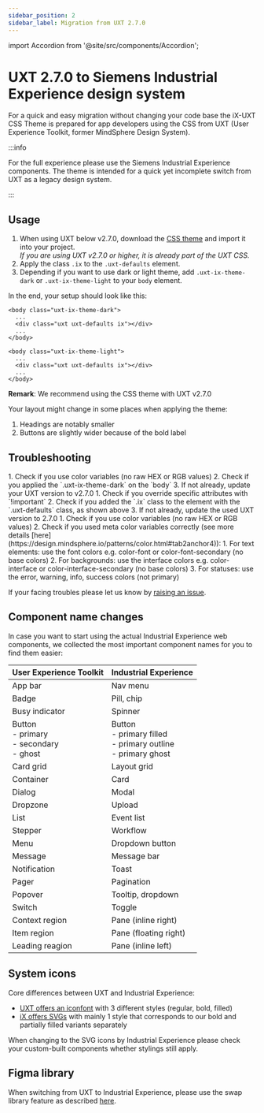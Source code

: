 ```yaml
---
sidebar_position: 2
sidebar_label: Migration from UXT 2.7.0
---
```


import Accordion from '@site/src/components/Accordion';

# UXT 2.7.0 to Siemens Industrial Experience design system

For a quick and easy migration without changing your code base the iX-UXT CSS Theme is prepared for app developers using the CSS from UXT (User Experience Toolkit, former MindSphere Design System).

:::info

For the full experience please use the Siemens Industrial Experience components. The theme is intended for a quick yet incomplete switch from UXT as a legacy design system. 

:::

## Usage
1. When using UXT below v2.7.0, download the <a href="uxt-ix-css.css" target="_blank">CSS theme</a> and import it into your project.  
   _If you are using UXT v2.7.0 or higher, it is already part of the UXT CSS._
2. Apply the class `.ix` to the `.uxt-defaults` element.
3. Depending if you want to use dark or light theme, add `.uxt-ix-theme-dark` or `.uxt-ix-theme-light` to your `body` element.

In the end, your setup should look like this:

```
<body class="uxt-ix-theme-dark">
  ...
  <div class="uxt uxt-defaults ix"></div>
  ...
</body>
```

```
<body class="uxt-ix-theme-light">
  ...
  <div class="uxt uxt-defaults ix"></div>
  ...
</body>
```

**Remark**: We recommend using the CSS theme with UXT v2.7.0

Your layout might change in some places when applying the theme:
1. Headings are notably smaller
2. Buttons are slightly wider because of the bold label

## Troubleshooting

<Accordion title="I don’t see the right colors." id="colors">
1. Check if you use color variables (no raw HEX or RGB values)
2. Check if you applied the `.uxt-ix-theme-dark` on the `body`
3. If not already, update your UXT version to v2.7.0
</Accordion>

<Accordion title="My custom component doesn’t look right." id="custom-comoponents">
1. Check if you override specific attributes with `!important`
2. Check if you added the `.ix` class to the element with the `.uxt-defaults` class, as shown above
3. If not already, update the used UXT version to 2.7.0
</Accordion>

<Accordion title="The colors don’t look right in both themes." id="colors-dark">
1. Check if you use color variables (no raw HEX or RGB values)
2. Check if you used meta color variables correctly (see more details [here](https://design.mindsphere.io/patterns/color.html#tab2anchor4)):
	1. For text elements: use the font colors e.g. color-font or color-font-secondary (no base colors)
	2. For backgrounds: use the interface colors e.g. color-interface or color-interface-secondary (no base colors)
	3. For statuses: use the error, warning, info, success colors (not primary)
</Accordion>

If your facing troubles please let us know by [raising an issue](https://github.com/siemens/ix/issues).

## Component name changes
In case you want to start using the actual Industrial Experience web components, we collected the most important component names for you to find them easier:

| **User Experience Toolkit**                   | **Industrial Experience**                                          |
| --------------------------------------------- | ------------------------------------------------------------------ |
| App bar                                       | Nav menu                                                           |
| Badge                                         | Pill, chip                                                         |
| Busy indicator                                | Spinner                                                            |
| Button<br/>- primary<br/>- secondary<br/>- ghost | Button<br/>- primary filled<br/>- primary outline<br/>- primary ghost |
| Card grid                                     | Layout grid                                                        |
| Container                                     | Card                                                               |
| Dialog                                        | Modal                                                              |
| Dropzone                                      | Upload                                                             |
| List                                          | Event list                                                         |
| Stepper                                       | Workflow                                                           |
| Menu                                          | Dropdown button                                                    |
| Message                                       | Message bar                                                        |
| Notification                                  | Toast                                                              |
| Pager                                         | Pagination                                                         |
| Popover                                       | Tooltip, dropdown                                                  |
| Switch                                        | Toggle                                                             |
| Context region                                | Pane (inline right)                                                |
| Item region                                   | Pane (floating right)                                              |
| Leading reagion                               | Pane (inline left)                                                 |

## System icons

Core differences between UXT and Industrial Experience:

- [UXT offers an iconfont](https://design.mindsphere.io/patterns/system-icons.html) with 3 different styles (regular, bold, filled)
- [iX offers SVGs](https://ix.siemens.io/docs/icon-library/icons) with mainly 1 style that corresponds to our bold and partially filled variants separately

When changing to the SVG icons by Industrial Experience please check your custom-built components whether stylings still apply.

## Figma library

When switching from UXT to Industrial Experience, please use the swap library feature as described [here](https://help.figma.com/hc/en-us/articles/4404856784663-Swap-style-and-component-libraries).
